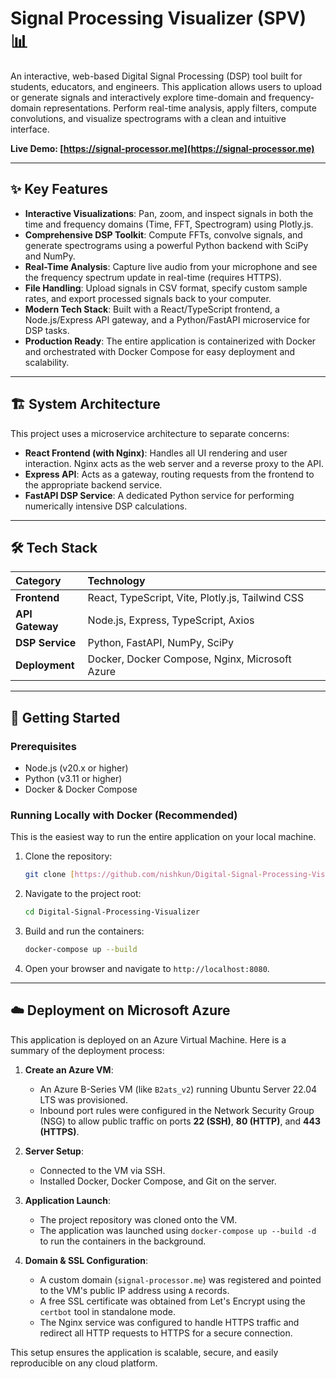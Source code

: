 # Signal Processing Visualizer (SPV) 📊

An interactive, web-based Digital Signal Processing (DSP) tool built for students, educators, and engineers. This application allows users to upload or generate signals and interactively explore time-domain and frequency-domain representations. Perform real-time analysis, apply filters, compute convolutions, and visualize spectrograms with a clean and intuitive interface.

**Live Demo: [https://signal-processor.me](https://signal-processor.me)**

---

## ✨ Key Features

* **Interactive Visualizations**: Pan, zoom, and inspect signals in both the time and frequency domains (Time, FFT, Spectrogram) using Plotly.js.
* **Comprehensive DSP Toolkit**: Compute FFTs, convolve signals, and generate spectrograms using a powerful Python backend with SciPy and NumPy.
* **Real-Time Analysis**: Capture live audio from your microphone and see the frequency spectrum update in real-time (requires HTTPS).
* **File Handling**: Upload signals in CSV format, specify custom sample rates, and export processed signals back to your computer.
* **Modern Tech Stack**: Built with a React/TypeScript frontend, a Node.js/Express API gateway, and a Python/FastAPI microservice for DSP tasks.
* **Production Ready**: The entire application is containerized with Docker and orchestrated with Docker Compose for easy deployment and scalability.

---

## 🏗️ System Architecture

This project uses a microservice architecture to separate concerns:

* **React Frontend (with Nginx)**: Handles all UI rendering and user interaction. Nginx acts as the web server and a reverse proxy to the API.
* **Express API**: Acts as a gateway, routing requests from the frontend to the appropriate backend service.
* **FastAPI DSP Service**: A dedicated Python service for performing numerically intensive DSP calculations.



---

## 🛠️ Tech Stack

| Category      | Technology                               |
| :------------ | :--------------------------------------- |
| **Frontend** | React, TypeScript, Vite, Plotly.js, Tailwind CSS |
| **API Gateway** | Node.js, Express, TypeScript, Axios      |
| **DSP Service** | Python, FastAPI, NumPy, SciPy            |
| **Deployment**| Docker, Docker Compose, Nginx, Microsoft Azure |

---

## 🚀 Getting Started

### Prerequisites

* Node.js (v20.x or higher)
* Python (v3.11 or higher)
* Docker & Docker Compose

### Running Locally with Docker (Recommended)

This is the easiest way to run the entire application on your local machine.

1.  Clone the repository:
    ```bash
    git clone [https://github.com/nishkun/Digital-Signal-Processing-Visualizer.git](https://github.com/nishkun/Digital-Signal-Processing-Visualizer.git)
    ```
2.  Navigate to the project root:
    ```bash
    cd Digital-Signal-Processing-Visualizer
    ```
3.  Build and run the containers:
    ```bash
    docker-compose up --build
    ```
4.  Open your browser and navigate to `http://localhost:8080`.

---

## ☁️ Deployment on Microsoft Azure

This application is deployed on an Azure Virtual Machine. Here is a summary of the deployment process:

1.  **Create an Azure VM**:
    * An Azure B-Series VM (like `B2ats_v2`) running Ubuntu Server 22.04 LTS was provisioned.
    * Inbound port rules were configured in the Network Security Group (NSG) to allow public traffic on ports **22 (SSH)**, **80 (HTTP)**, and **443 (HTTPS)**.

2.  **Server Setup**:
    * Connected to the VM via SSH.
    * Installed Docker, Docker Compose, and Git on the server.

3.  **Application Launch**:
    * The project repository was cloned onto the VM.
    * The application was launched using `docker-compose up --build -d` to run the containers in the background.

4.  **Domain & SSL Configuration**:
    * A custom domain (`signal-processor.me`) was registered and pointed to the VM's public IP address using `A` records.
    * A free SSL certificate was obtained from Let's Encrypt using the `certbot` tool in standalone mode.
    * The Nginx service was configured to handle HTTPS traffic and redirect all HTTP requests to HTTPS for a secure connection.

This setup ensures the application is scalable, secure, and easily reproducible on any cloud platform.
